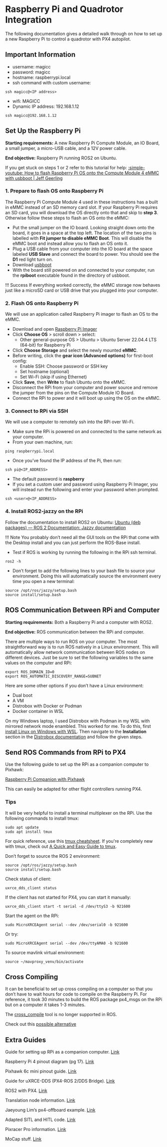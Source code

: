 # Raspberry Pi and Quadrotor Integration 

The following documentation gives a detailed walk through on how to set up a new Raspberry Pi to control a quadrotor with PX4 autopilot. 

## Important Information 

- username: magicc 
- password: magicc 
- hostname: raspberrypi.local 
- ssh command with custom username:
```
ssh magicc@<IP address>
```
- wifi: MAGICC
- Dynamic IP address: 192.168.1.12 
```
ssh magicc@192.168.1.12 
```

## Set Up the Raspberry Pi  

**Starting requirements:** A new Raspberry Pi Compute Module, an IO Board, a small jumper, a micro-USB cable, and a 12V power cable.  

**End objective:** Raspberry Pi running ROS2 on Ubuntu. 

If you get stuck on steps 1 or 2 refer to this tutorial for help: [:simple-youtube: How to flash Raspberry Pi OS onto the Compute Module 4 eMMC with usbboot | Jeff Geerling](https://www.jeffgeerling.com/blog/2020/how-flash-raspberry-pi-os-compute-module-4-emmc-usbboot) 

### 1. Prepare to flash OS onto Raspberry Pi

The Raspberry Pi Compute Module 4 used in these instructions has a built in eMMC instead of an SD memory card slot. If your Raspberry Pi requires an SD card, you will download the OS directly onto that and skip to **step 3**. Otherwise follow these steps to flash an OS onto the eMMC: 

- Put the small jumper on the IO board. Looking straight down onto the board, it goes in a space at the top left. The location of the two pins is labelled with **Fit jumper to disable eMMC Boot**. This will disable the eMMC boot and instead allow you to flash an OS onto it. 
- Plug a USB cable from your computer into the IO board at the space labeled **USB Slave** and connect the board to power. You should see the **D1** red light turn on. 
- Download [usbboot](https://github.com/raspberrypi/usbboot) 
- With the board still powered on and connected to your computer, run the **rpiboot** executable found in the directory of usbboot. 

!!! Success
    If everything worked correctly, the eMMC storage now behaves just like a microSD card or USB drive that you plugged into your computer. 

### 2. Flash OS onto Raspberry Pi

We will use an application called Raspberry Pi imager to flash an OS to the eMMC. 

- Download and open [Raspberry Pi Imager](https://github.com/raspberrypi/rpi-imager)
- Click **Choose OS** > scroll down > select: 
    - Other general-purpose OS > Ubuntu > Ubuntu Server 22.04.4 LTS (64-bit) for Raspberry Pi 
- Click **Choose Storage** and select the newly mounted **eMMC**. 
- Before writing, click the **gear icon (Advanced options)** for first-boot config: 
    - Enable SSH: Choose password or SSH key 
    - Set hostname (optional) 
    - Set Wi-Fi (skip if using Ethernet) 
- Click **Save**, then **Write** to flash Ubuntu onto the eMMC. 
- Disconnect the RPi from your computer and power source and remove the jumper from the pins on the Compute Module IO Board. 
- Connect the RPi to power and it will boot up using the OS on the eMMC. 

### 3. Connect to RPi via SSH

We will use a computer to remotely ssh into the RPi over Wi-Fi. 

- Make sure the RPi is powered on and connected to the same network as your computer.
- From your own machine, run: 
```
ping raspberrypi.local 
```
- Once you’ve found the IP address of the Pi, then run: 
```
ssh pi@<IP_ADDRESS> 
```
- The default password is **raspberry**  
- If you set a custom user and password using Raspberry Pi Imager, you will instead run the following and enter your password when prompted. 
```
ssh <user>@<IP_ADDRESS> 
```

### 4. Install ROS2-jazzy on the RPi

Follow the documentation to install ROS2 on Ubuntu: [Ubuntu (deb packages) — ROS 2 Documentation: Jazzy documentation](https://docs.ros.org/en/jazzy/Installation/Ubuntu-Install-Debs.html) 

!!! Note
    You probably don’t need all the GUI tools on the RPi that come with the Desktop install and you can just perform the ROS-Base install. 

- Test if ROS is working by running the following in the RPi ssh terminal. 
```
ros2 -h
```
- Don’t forget to add the following lines to your bash file to source your environment. Doing this will automatically source the environment every time you open a new terminal: 
```
source /opt/ros/jazzy/setup.bash 
source install/setup.bash 
```

## ROS Communication Between RPi and Computer  

**Starting requirements:** Both a Raspberry Pi and a computer with ROS2. 

**End objective:** ROS communication between the RPi and computer. 

There are multiple ways to run ROS on your computer. The most straightforward way is to run ROS natively in a Linux environment. This will automatically allow network communication between ROS nodes on different devices. Just be sure to set the following variables to the same values on the computer and RPi: 
```
export ROS_DOMAIN_ID=0 
export ROS_AUTOMATIC_DISCOVERY_RANGE=SUBNET 
```
Here are some other options if you don’t have a Linux environment:  

- Dual boot 
- A VM 
- Distrobox with Docker or Podman 
- Docker container in WSL 

On my Windows laptop, I used Distrobox with Podman in my WSL with mirrored network mode enambled. This worked for me. To do this, first [install Linux on Windows with WSL](https://learn.microsoft.com/en-us/windows/wsl/install). Then navigate to the **Installation** section in the [Distrobox documentation](https://distrobox.it/) and follow the given steps. 

## Send ROS Commands from RPi to PX4 

Use the following guide to set up the RPi as a companion computer to Pixhawk: 

[Raspberry Pi Companion with Pixhawk](https://docs.px4.io/main/en/companion_computer/pixhawk_rpi.html)

This can easily be adapted for other flight controllers running PX4. 

### Tips 

It will be very helpful to install a terminal multiplexer on the RPi. Use the following commands to install tmux: 
```
sudo apt update  
sudo apt install tmux 
```
For quick reference, use this [tmux cheatsheet](https://snapcraft.io/install/tmux/raspbian). If you're completely new with tmux, check out [A Quick and Easy Guide to tmux](https://hamvocke.com/blog/a-quick-and-easy-guide-to-tmux/). 

Don’t forget to source the ROS 2 environment: 
```
source /opt/ros/jazzy/setup.bash 
source install/setup.bash 
```

Check status of client: 
```
uxrce_dds_client status 
```

If the client has not started for PX4, you can start it manually: 
```
uxrce_dds_client start -t serial -d /dev/ttyS3 -b 921600 
```

Start the agent on the RPi: 
```
sudo MicroXRCEAgent serial --dev /dev/serial0 -b 921600 
```

Or try: 
```
sudo MicroXRCEAgent serial --dev /dev/ttyAMA0 -b 921600 
```

To source mavlink virtual environment: 
```
source ~/mavproxy_venv/bin/activate 
```

## Cross Compiling 

It can be beneficial to set up cross compiling on a computer so that you don’t have to wait hours for code to compile on the Raspberry Pi. For reference, it took 30 minutes to build the ROS package px4_msgs on the RPi but on a computer it takes 1-3 minutes. 

The [cross_compile](https://docs.ros.org/en/jazzy/How-To-Guides/Cross-compilation.html#cross-compilation) tool is no longer supported in ROS.

Check out this [possible alternative](https://discourse.ros.org/t/call-for-help-maintainership-of-the-ros-cross-compile-tool/26511/5) 

## Extra Guides 

Guide for setting up RPi as a companion computer.
[Link](https://docs.px4.io/main/en/companion_computer/pixhawk_rpi.html)

Raspberry Pi 4 pinout diagram (pg 17).
[Link](https://mm.digikey.com/Volume0/opasdata/d220001/medias/docus/5552/CM4%20Nano.pdf)

Pixhawk 6c mini pinout guide.
[Link](https://docs.holybro.com/autopilot/pixhawk-6c-mini/pixhawk-6c-mini-ports)

Guide for uXRCE-DDS (PX4-ROS 2/DDS Bridge).
[Link](https://docs.px4.io/main/en/middleware/uxrce_dds.html#starting-agent-and-client)

ROS2 with PX4.
[Link](https://docs.px4.io/main/en/ros2/user_guide.html)

Translation node information.
[Link](https://docs.px4.io/main/en/ros2/px4_ros2_msg_translation_node.html#python)

Jaeyoung Lim’s px4-offboard example.
[Link](https://github.com/Jaeyoung-Lim/px4-offboard?tab=BSD-3-Clause-1-ov-file#readme)

Adapted SITL and HITL code.
[Link](https://github.com/austin006/ROS2_PX4_Offboard_Example/tree/master)

Pixracer Pro information.
[Link](https://mrobotics.io/docs/pixracer-pro/)

MoCap stuff.
[Link](https://index.ros.org/r/vrpn_mocap/#jazzy)